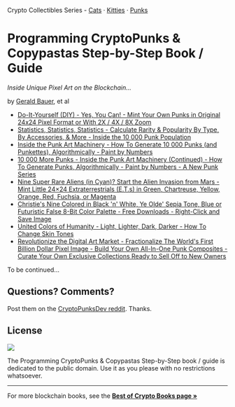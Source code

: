 
Crypto Collectibles Series -
[Cats](https://github.com/cryptocopycats/programming-mooncats) ·
[Kitties](https://github.com/cryptocopycats/programming-cryptokitties) ·
[Punks](https://github.com/cryptopunksnotdead/programming-cryptopunks)



# Programming CryptoPunks & Copypastas Step-by-Step Book / Guide

_Inside Unique Pixel Art on the Blockchain..._

by [Gerald Bauer](https://github.com/geraldb), et al

- [Do-It-Yourself (DIY) - Yes, You Can! - Mint Your Own Punks in Original 24x24 Pixel Format or With 2X / 4X / 8X Zoom](01_mint.md)
- [Statistics, Statistics, Statistics - Calculate Rarity & Popularity By Type, By Accessories, & More - Inside the 10 000 Punk Population](02_attributes.md)
- [Inside the Punk Art Machinery - How To Generate 10 000 Punks (and Punkettes), Algorithmically - Paint by Numbers](03_generate.md)
- [10 000 More Punks - Inside the Punk Art Machinery (Continued) - How To Generate Punks, Algorithmically - Paint by Numbers - A New Punk Series](04_generate_ii.md)
- [Nine Super Rare Aliens (in Cyan)? Start the Alien Invasion from Mars - Mint Little 24×24 Extraterrestrials (E.T.s) in Green, Chartreuse, Yellow, Orange, Red, Fuchsia, or Magenta](05_alien_invasion.md)
- [Christie's Nine Colored in Black 'n' White, Ye Olde' Sepia Tone, Blue or Futuristic False 8-Bit Color Palette - Free Downloads - Right-Click and Save Image](06_palette_8bit.md)
- [United Colors of Humanity - Light, Lighter, Dark, Darker - How To Change Skin Tones](07_humans.md)
- [Revolutionize the Digital Art Market - Fractionalize The World's First Billion Dollar Pixel Image - Build Your Own All-In-One Punk Composites - Curate Your Own Exclusive Collections Ready to Sell Off to New Owners](08_composite.md)


To be continued...



## Questions? Comments?

Post them on the [CryptoPunksDev reddit](https://old.reddit.com/r/CryptoPunksDev). Thanks.


## License

![](https://publicdomainworks.github.io/buttons/zero88x31.png)

The Programming CryptoPunks & Copypastas Step-by-Step book / guide
is dedicated to the public domain.
Use it as you please with no restrictions whatsoever.


---

For more blockchain books, see the [**Best of Crypto Books page »**](https://openblockchains.github.io/crypto-books/)
